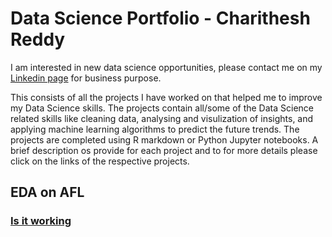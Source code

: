 # Data Science Portfolio - Charithesh Reddy

I am interested in new data science opportunities, please contact me on my <a href="https://linkedin.com/in/charithesh-reddy/">Linkedin page</a> for business purpose.

This consists of all the projects I have worked on that helped me to improve my Data Science skills. The projects contain all/some of the Data Science related skills like cleaning data, analysing and visulization of insights, and applying machine learning algorithms to predict the future trends. The projects are completed using R markdown or Python Jupyter notebooks. A brief description os provide for each project and to for more details please click on the links of the respective projects.

## EDA on AFL

<h3><a href="https://linkedin.com/in/charithesh-reddy/"> Is it working </a></h3> 

## 
